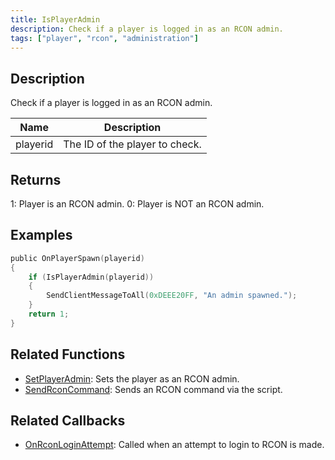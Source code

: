 ```yaml
---
title: IsPlayerAdmin
description: Check if a player is logged in as an RCON admin.
tags: ["player", "rcon", "administration"]
---
```


## Description

Check if a player is logged in as an RCON admin.

| Name     | Description                    |
| -------- | ------------------------------ |
| playerid | The ID of the player to check. |

## Returns

1: Player is an RCON admin. 0: Player is NOT an RCON admin.

## Examples

```c
public OnPlayerSpawn(playerid)
{
    if (IsPlayerAdmin(playerid))
    {
        SendClientMessageToAll(0xDEEE20FF, "An admin spawned.");
    }
    return 1;
}
```

## Related Functions

- [SetPlayerAdmin](SetPlayerAdmin): Sets the player as an RCON admin.
- [SendRconCommand](SendRconCommand): Sends an RCON command via the script.

## Related Callbacks

- [OnRconLoginAttempt](../callbacks/OnRconLoginAttempt): Called when an attempt to login to RCON is made.
